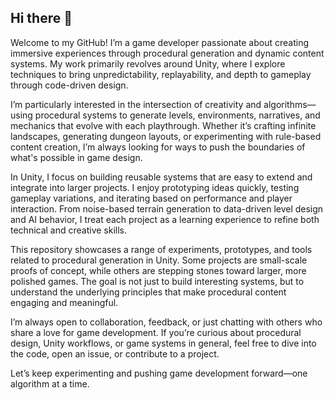 ## Hi there 👋

Welcome to my GitHub! I’m a game developer passionate about creating immersive experiences through procedural generation and dynamic content systems. My work primarily revolves around Unity, where I explore techniques to bring unpredictability, replayability, and depth to gameplay through code-driven design.

I’m particularly interested in the intersection of creativity and algorithms—using procedural systems to generate levels, environments, narratives, and mechanics that evolve with each playthrough. Whether it’s crafting infinite landscapes, generating dungeon layouts, or experimenting with rule-based content creation, I’m always looking for ways to push the boundaries of what's possible in game design.

In Unity, I focus on building reusable systems that are easy to extend and integrate into larger projects. I enjoy prototyping ideas quickly, testing gameplay variations, and iterating based on performance and player interaction. From noise-based terrain generation to data-driven level design and AI behavior, I treat each project as a learning experience to refine both technical and creative skills.

This repository showcases a range of experiments, prototypes, and tools related to procedural generation in Unity. Some projects are small-scale proofs of concept, while others are stepping stones toward larger, more polished games. The goal is not just to build interesting systems, but to understand the underlying principles that make procedural content engaging and meaningful.

I’m always open to collaboration, feedback, or just chatting with others who share a love for game development. If you’re curious about procedural design, Unity workflows, or game systems in general, feel free to dive into the code, open an issue, or contribute to a project.

Let’s keep experimenting and pushing game development forward—one algorithm at a time.


